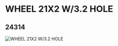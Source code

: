 # WHEEL 21X2 W/3.2 HOLE
## 24314
![WHEEL 21X2 W/3.2 HOLE](https://lc-www-live-s.legocdn.com/media/bricks/5/2/6167307.jpg)